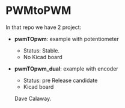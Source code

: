 # PWMtoPWM

In that repo we have 2 project:
- **pwmTOpwm**: example with potentiometer
  - Status: Stable.
  - No Kicad board
- **pwmTOpwm_dual**: example with encoder
  - Status: pre Release candidate
  - Kicad board
  
  
  Dave Calaway.
